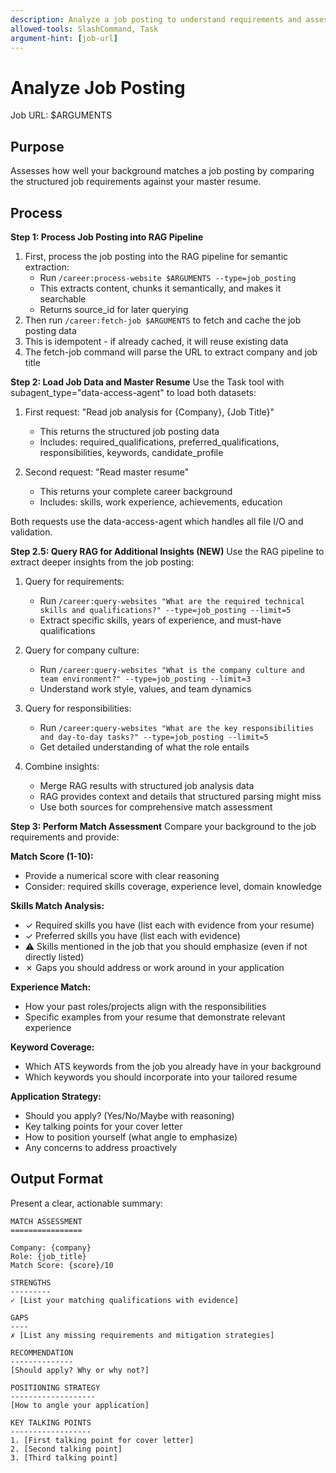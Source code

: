 ```yaml
---
description: Analyze a job posting to understand requirements and assess match with your background
allowed-tools: SlashCommand, Task
argument-hint: [job-url]
---
```


# Analyze Job Posting

Job URL: $ARGUMENTS

## Purpose
Assesses how well your background matches a job posting by comparing the structured job requirements against your master resume.

## Process

**Step 1: Process Job Posting into RAG Pipeline**
1. First, process the job posting into the RAG pipeline for semantic extraction:
   - Run `/career:process-website $ARGUMENTS --type=job_posting`
   - This extracts content, chunks it semantically, and makes it searchable
   - Returns source_id for later querying
2. Then run `/career:fetch-job $ARGUMENTS` to fetch and cache the job posting data
3. This is idempotent - if already cached, it will reuse existing data
4. The fetch-job command will parse the URL to extract company and job title

**Step 2: Load Job Data and Master Resume**
Use the Task tool with subagent_type="data-access-agent" to load both datasets:

1. First request: "Read job analysis for {Company}, {Job Title}"
   - This returns the structured job posting data
   - Includes: required_qualifications, preferred_qualifications, responsibilities, keywords, candidate_profile

2. Second request: "Read master resume"
   - This returns your complete career background
   - Includes: skills, work experience, achievements, education

Both requests use the data-access-agent which handles all file I/O and validation.

**Step 2.5: Query RAG for Additional Insights (NEW)**
Use the RAG pipeline to extract deeper insights from the job posting:

1. Query for requirements:
   - Run `/career:query-websites "What are the required technical skills and qualifications?" --type=job_posting --limit=5`
   - Extract specific skills, years of experience, and must-have qualifications

2. Query for company culture:
   - Run `/career:query-websites "What is the company culture and team environment?" --type=job_posting --limit=3`
   - Understand work style, values, and team dynamics

3. Query for responsibilities:
   - Run `/career:query-websites "What are the key responsibilities and day-to-day tasks?" --type=job_posting --limit=5`
   - Get detailed understanding of what the role entails

4. Combine insights:
   - Merge RAG results with structured job analysis data
   - RAG provides context and details that structured parsing might miss
   - Use both sources for comprehensive match assessment

**Step 3: Perform Match Assessment**
Compare your background to the job requirements and provide:

**Match Score (1-10):**
- Provide a numerical score with clear reasoning
- Consider: required skills coverage, experience level, domain knowledge

**Skills Match Analysis:**
- ✓ Required skills you have (list each with evidence from your resume)
- ✓ Preferred skills you have (list each with evidence)
- ⚠ Skills mentioned in the job that you should emphasize (even if not directly listed)
- ✗ Gaps you should address or work around in your application

**Experience Match:**
- How your past roles/projects align with the responsibilities
- Specific examples from your resume that demonstrate relevant experience

**Keyword Coverage:**
- Which ATS keywords from the job you already have in your background
- Which keywords you should incorporate into your tailored resume

**Application Strategy:**
- Should you apply? (Yes/No/Maybe with reasoning)
- Key talking points for your cover letter
- How to position yourself (what angle to emphasize)
- Any concerns to address proactively

## Output Format

Present a clear, actionable summary:

```
MATCH ASSESSMENT
================

Company: {company}
Role: {job_title}
Match Score: {score}/10

STRENGTHS
---------
✓ [List your matching qualifications with evidence]

GAPS
----
✗ [List any missing requirements and mitigation strategies]

RECOMMENDATION
--------------
[Should apply? Why or why not?]

POSITIONING STRATEGY
-------------------
[How to angle your application]

KEY TALKING POINTS
------------------
1. [First talking point for cover letter]
2. [Second talking point]
3. [Third talking point]
```
